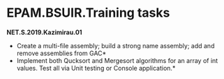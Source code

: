 # EPAM.BSUIR.Training tasks
**NET.S.2019.Kazimirau.01**
- Create a multi-file assembly; build a strong name assembly; add and remove assemblies from GAC* 
- Implement both Qucksort and Mergesort algorithms for an array of int values. Test all via Unit testing or Console application.*

